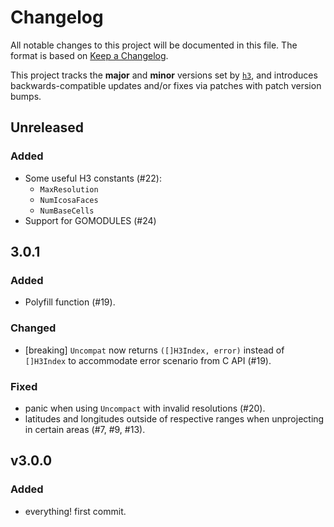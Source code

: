 # Changelog
All notable changes to this project will be documented in this file.  The
format is based on [Keep a Changelog](http://keepachangelog.com/en/1.0.0/).

This project tracks the **major** and **minor** versions set by
[`h3`](github.com/uber/h3), and introduces backwards-compatible updates and/or
fixes via patches with patch version bumps.

## Unreleased

### Added

* Some useful H3 constants (#22):
  * `MaxResolution`
  * `NumIcosaFaces`
  * `NumBaseCells`
* Support for GOMODULES (#24)

## 3.0.1

### Added

* Polyfill function (#19).

### Changed

* [breaking] `Uncompat` now returns `([]H3Index, error)` instead of `[]H3Index`
  to accommodate error scenario from C API (#19).

### Fixed

* panic when using `Uncompact` with invalid resolutions (#20).
* latitudes and longitudes outside of respective ranges when unprojecting in
  certain areas (#7, #9, #13).

## v3.0.0

### Added

* everything! first commit.
